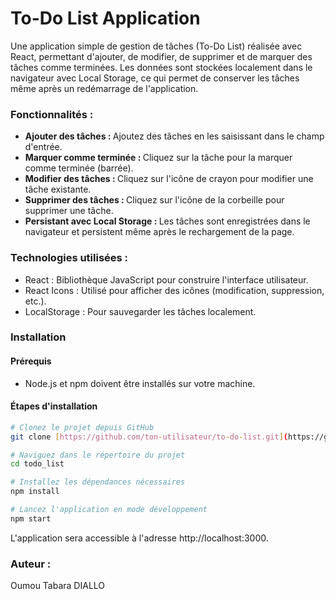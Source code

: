 # To-Do List Application
Une application simple de gestion de tâches (To-Do List) réalisée avec React, permettant d'ajouter, de modifier, de supprimer et de marquer des tâches comme terminées. Les données sont stockées localement dans le navigateur avec Local Storage, ce qui permet de conserver les tâches même après un redémarrage de l'application.

### Fonctionnalités :
<ul>
  <li> <strong>Ajouter des tâches : </strong> Ajoutez des tâches en les saisissant dans le champ d'entrée.</li>
  <li> <strong>Marquer comme terminée : </strong> Cliquez sur la tâche pour la marquer comme terminée (barrée).</li>
  <li> <strong> Modifier des tâches : </strong> Cliquez sur l'icône de crayon pour modifier une tâche existante.</li>
  <li> <strong> Supprimer des tâches :  </strong> Cliquez sur l'icône de la corbeille pour supprimer une tâche.</li>
  <li> <strong> Persistant avec Local Storage : </strong> Les tâches sont enregistrées dans le navigateur et persistent même après le rechargement de la page.</li>
</ul>

### Technologies utilisées :
<ul>
  <li>React : Bibliothèque JavaScript pour construire l'interface utilisateur.</li>
  <li>React Icons : Utilisé pour afficher des icônes (modification, suppression, etc.).</li>
  <li>LocalStorage : Pour sauvegarder les tâches localement.</li>
</ul>

### Installation

#### Prérequis

- Node.js et npm doivent être installés sur votre machine.

#### Étapes d'installation

```bash
# Clonez le projet depuis GitHub
git clone [https://github.com/ton-utilisateur/to-do-list.git](https://github.com/OTabara/TodoList)

# Naviguez dans le répertoire du projet
cd todo_list

# Installez les dépendances nécessaires
npm install

# Lancez l'application en mode développement
npm start
```
L'application sera accessible à l'adresse http://localhost:3000.

### Auteur :
Oumou Tabara DIALLO
